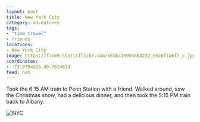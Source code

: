 ```yaml
---
layout: post
title: New York City
category: adventures
tags:
- "time travel"
- friends
locations:
- New York City
image: https://farm9.staticflickr.com/8616/15994854232_eea6f7a6f7_c.jpg
coordinates:
- -73.9794225,40.7614613
feed: nah
---
```


Took the 6:15 AM train to Penn Station with a friend. Walked around, saw the Christmas show, had a delicious dinner, and then took the 5:15 PM train back to Albany.

<div class="photos">
<img src="https://farm9.staticflickr.com/8616/15994854232_878e5f6237_h.jpg" alt="NYC">
</div>
